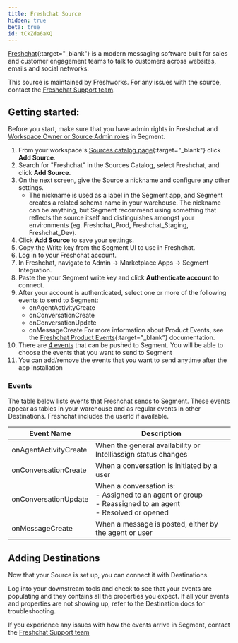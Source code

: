 ```yaml
---
title: Freshchat Source
hidden: true
beta: true
id: tCkZda6aKQ
---
```


[Freshchat](https://www.freshworks.com/live-chat-software/){:target="_blank"} is a modern messaging software built for sales and customer engagement teams to talk to customers across websites, emails and social networks.

This source is maintained by Freshworks. For any issues with the source, contact the [Freshchat Support team](mailto:support@freshdesk.com).

## Getting started:

Before you start, make sure that you have admin rights in Freshchat and [Workspace Owner or Source Admin roles](/docs/segment-app/iam/roles/) in Segment.

1. From your workspace's [Sources catalog page](https://app.segment.com/goto-my-workspace/sources/catalog){:target="_blank"} click **Add Source**.
2. Search for "Freshchat" in the Sources Catalog, select Freshchat, and click **Add Source**.
3. On the next screen, give the Source a nickname and configure any other settings.
    - The nickname is used as a label in the Segment app, and Segment creates a related schema name in your warehouse. The nickname can be anything, but Segment recommend using something that reflects the source itself and distinguishes amongst your environments (eg. Freshchat_Prod, Freshchat_Staging, Freshchat_Dev).
4. Click **Add Source** to save your settings.
5. Copy the Write key from the Segment UI to use in Freshchat.
6. Log in to your Freshchat account.
7. In Freshchat, navigate to Admin → Marketplace Apps → Segment Integration.
8. Paste the your Segment write key and click **Authenticate account** to connect.
9. After your account is authenticated, select one or more of the following events to send to Segment:
    - onAgentActivityCreate
    - onConversationCreate
    - onConversationUpdate
    - onMessageCreate
For more information about Product Events, see the [Freshchat Product Events](https://developers.freshchat.com/v2/docs/product-events/){:target="_blank”} documentation.
10. There are [4 events](https://developers.freshchat.com/v2/docs/product-events/#) that can be pushed to Segment. You will be able to choose the events that you want to send to Segment
11. You can add/remove the events that you want to send anytime after the app installation

### Events

The table below lists events that Freshchat sends to Segment. These events appear as tables in your warehouse and as regular events in other Destinations. Freshchat includes the userId if available.

| Event Name | Description |
| --- | --- |
| onAgentActivityCreate | When the general availability or Intelliassign status changes |
| onConversationCreate | When a conversation is initiated by a user |
| onConversationUpdate  | When a conversation is:<br> - Assigned to an agent or group <br> - Reassigned to an agent <br> - Resolved or opened |
| onMessageCreate | When a message is posted, either by the agent or user |

## Adding Destinations

Now that your Source is set up, you can connect it with Destinations.

Log into your downstream tools and check to see that your events are populating and they contains all the properties you expect. If all your events and properties are not showing up, refer to the Destination docs for troubleshooting.

If you experience any issues with how the events arrive in Segment, contact the [Freshchat Support team](mailto:support@freshdesk.com)